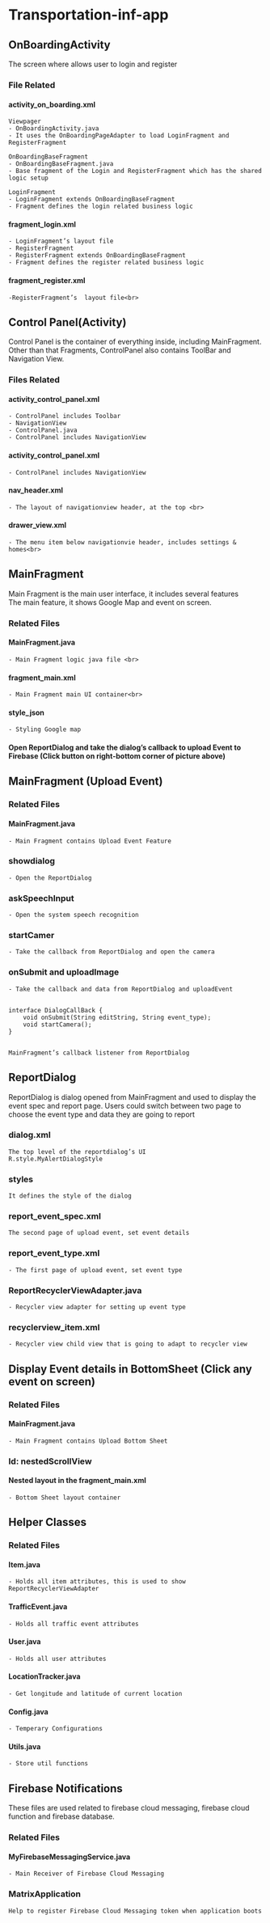 # Transportation-inf-app

## OnBoardingActivity<br>
The screen where allows user to login and register<br>

 
### File Related


#### activity_on_boarding.xml<br>
    Viewpager
    - OnBoardingActivity.java
    - It uses the OnBoardingPageAdapter to load LoginFragment and RegisterFragment
    
    OnBoardingBaseFragment
    - OnBoardingBaseFragment.java
    - Base fragment of the Login and RegisterFragment which has the shared logic setup
    
    LoginFragment
    - LoginFragment extends OnBoardingBaseFragment
    - Fragment defines the login related business logic


#### fragment_login.xml<br>
    - LoginFragment’s layout file
    - RegisterFragment
    - RegisterFragment extends OnBoardingBaseFragment
    - Fragment defines the register related business logic


#### fragment_register.xml<br>
    -RegisterFragment’s  layout file<br>




## Control Panel(Activity)<br>
Control Panel is the container of everything inside, including MainFragment. Other than that Fragments, ControlPanel also contains ToolBar and Navigation View.<br>

### Files Related<br>

#### activity_control_panel.xml<br>
    - ControlPanel includes Toolbar
    - NavigationView
    - ControlPanel.java
    - ControlPanel includes NavigationView

#### activity_control_panel.xml<br>
    - ControlPanel includes NavigationView


#### nav_header.xml<br>
    - The layout of navigationview header, at the top <br>


#### drawer_view.xml<br>
    - The menu item below navigationvie header, includes settings & homes<br>


## MainFragment<br>
Main Fragment is the main user interface, it includes several features<br>
The main feature, it shows Google Map and event on screen.<br>

### Related Files<br>

#### MainFragment.java<br>
    - Main Fragment logic java file <br>


#### fragment_main.xml<br>
    - Main Fragment main UI container<br>


#### style_json<br>
    - Styling Google map

#### Open ReportDialog and take the dialog’s callback to upload Event to Firebase (Click button on right-bottom corner of picture above)


## MainFragment (Upload Event)<br>
### Related Files<br>
#### MainFragment.java<br>
    - Main Fragment contains Upload Event Feature

### showdialog <br>
    - Open the ReportDialog


### askSpeechInput<br>
    - Open the system speech recognition


### startCamer<br>
    - Take the callback from ReportDialog and open the camera


### onSubmit and uploadImage<br>
    - Take the callback and data from ReportDialog and uploadEvent


    interface DialogCallBack {
        void onSubmit(String editString, String event_type);
        void startCamera();
    }


    MainFragment’s callback listener from ReportDialog


## ReportDialog<br>
ReportDialog is dialog opened from MainFragment and used to display the event spec and report page. Users could switch between two page to choose the event type and data they are going to report

### dialog.xml<br>
    The top level of the reportdialog’s UI
    R.style.MyAlertDialogStyle
    
### styles<br>
    It defines the style of the dialog

### report_event_spec.xml<br>
    The second page of upload event, set event details


### report_event_type.xml<br>
    - The first page of upload event, set event type


### ReportRecyclerViewAdapter.java<br>
    - Recycler view adapter for setting up event type

### recyclerview_item.xml<br>
    - Recycler view child view that is going to adapt to recycler view

## Display Event details in BottomSheet (Click any event on screen)<br>

### Related Files<br>

#### MainFragment.java<br>
    - Main Fragment contains Upload Bottom Sheet


### Id: nestedScrollView<br>
#### Nested layout in the fragment_main.xml<br>
    - Bottom Sheet layout container



## Helper Classes<br>
### Related Files<br>

#### Item.java<br>
    - Holds all item attributes, this is used to show ReportRecyclerViewAdapter


#### TrafficEvent.java<br>
    - Holds all traffic event attributes


#### User.java<br>
    - Holds all user attributes


#### LocationTracker.java<br>
    - Get longitude and latitude of current location


#### Config.java<br>
    - Temperary Configurations


#### Utils.java<br>
    - Store util functions


## Firebase Notifications<br>
These files are used related to firebase cloud messaging, firebase cloud function and firebase database.

### Related Files<br>

#### MyFirebaseMessagingService.java<br>
    - Main Receiver of Firebase Cloud Messaging


### MatrixApplication<br>
    Help to register Firebase Cloud Messaging token when application boots





